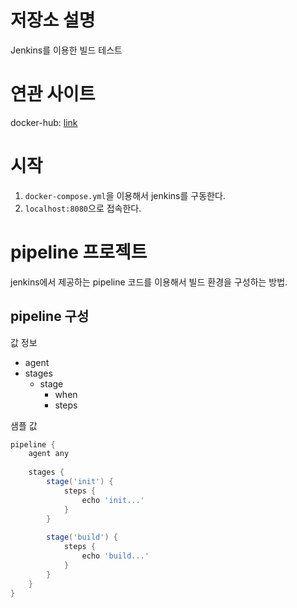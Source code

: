 # 저장소 설명
Jenkins를 이용한 빌드 테스트

# 연관 사이트
docker-hub: [link](https://hub.docker.com/r/jenkins/jenkins)

# 시작
1. `docker-compose.yml`을 이용해서 jenkins를 구동한다. 
2. `localhost:8080`으로 접속한다. 

# pipeline 프로젝트
jenkins에서 제공하는 pipeline 코드를 이용해서 빌드 환경을 구성하는 방법.
## pipeline 구성
값 정보
- agent
- stages
   - stage
      - when
      - steps

샘플 값
```groovy
pipeline {
    agent any
    
    stages {
        stage('init') {
            steps {
                echo 'init...'
            }
        }
        
        stage('build') {
            steps {
                echo 'build...'
            }
        }
    }
}
```